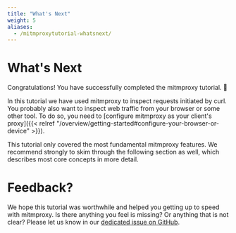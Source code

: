 ```yaml
---
title: "What's Next"
weight: 5
aliases:
  - /mitmproxytutorial-whatsnext/
---
```


# What's Next

Congratulations! You have successfully completed the mitmproxy tutorial. 🎉

In this tutorial we have used mitmproxy to inspect requests initiated by curl.
You probably also want to inspect web traffic from your browser or some other tool.
To do so, you need to [configure mitmproxy as your client's proxy]({{< relref "/overview/getting-started#configure-your-browser-or-device" >}}).

This tutorial only covered the most fundamental mitmproxy features. We recommend strongly to skim through the following
section as well, which describes most core concepts in more detail.

# Feedback?

We hope this tutorial was worthwhile and helped you getting up to speed with mitmproxy.
Is there anything you feel is missing? Or anything that is not clear? Please let us know in our <a href="https://github.com/mitmproxy/mitmproxy/issues/3142" target="_blank"> dedicated issue on GitHub</a>.

